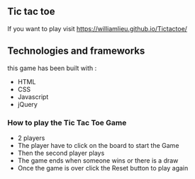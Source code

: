 ## Tic tac toe
If you want to play visit https://williamlieu.github.io/Tictactoe/

## Technologies and frameworks 
this game has been built with :
- HTML
- CSS
- Javascript
- jQuery

### How to play the Tic Tac Toe Game

- 2 players
- The player have to click on the board to start the Game
- Then the second player plays
- The game ends when someone wins or there is a draw
- Once the game is over click the Reset button to play again
